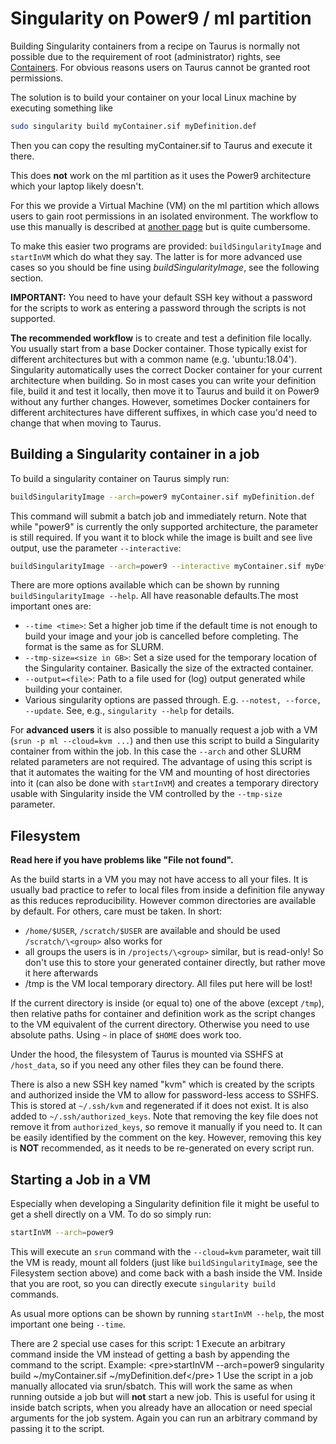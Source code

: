 # Singularity on Power9 / ml partition

Building Singularity containers from a recipe on Taurus is normally not possible due to the
requirement of root (administrator) rights, see [Containers](Containers.md). For obvious reasons
users on Taurus cannot be granted root permissions.

The solution is to build your container on your local Linux machine by executing something like

```Bash
sudo singularity build myContainer.sif myDefinition.def
```

Then you can copy the resulting myContainer.sif to Taurus and execute it there.

This does **not** work on the ml partition as it uses the Power9 architecture which your laptop
likely doesn't.

For this we provide a Virtual Machine (VM) on the ml partition which allows users to gain root
permissions in an isolated environment. The workflow to use this manually is described at
[another page](Cloud.md) but is quite cumbersome.

To make this easier two programs are provided: `buildSingularityImage` and `startInVM` which do what
they say. The latter is for more advanced use cases so you should be fine using
*buildSingularityImage*, see the following section.

**IMPORTANT:** You need to have your default SSH key without a password for the scripts to work as
entering a password through the scripts is not supported.

**The recommended workflow** is to create and test a definition file locally. You usually start from
a base Docker container. Those typically exist for different architectures but with a common name
(e.g.  'ubuntu:18.04'). Singularity automatically uses the correct Docker container for your current
architecture when building. So in most cases you can write your definition file, build it and test
it locally, then move it to Taurus and build it on Power9 without any further changes.  However,
sometimes Docker containers for different architectures have different suffixes, in which case you'd
need to change that when moving to Taurus.

## Building a Singularity container in a job

To build a singularity container on Taurus simply run:

```Bash
buildSingularityImage --arch=power9 myContainer.sif myDefinition.def
```

This command will submit a batch job and immediately return. Note that while "power9" is currently
the only supported architecture, the parameter is still required. If you want it to block while the
image is built and see live output, use the parameter `--interactive`:

```Bash
buildSingularityImage --arch=power9 --interactive myContainer.sif myDefinition.def
```

There are more options available which can be shown by running `buildSingularityImage --help`. All
have reasonable defaults.The most important ones are:

- `--time <time>`: Set a higher job time if the default time is not
  enough to build your image and your job is cancelled before completing. The format is the same
  as for SLURM.
- `--tmp-size=<size in GB>`: Set a size used for the temporary
  location of the Singularity container. Basically the size of the extracted container.
- `--output=<file>`: Path to a file used for (log) output generated
  while building your container.
- Various singularity options are passed through. E.g.
  `--notest, --force, --update`. See, e.g., `singularity --help` for details.

For **advanced users** it is also possible to manually request a job with a VM (`srun -p ml
--cloud=kvm ...`) and then use this script to build a Singularity container from within the job. In
this case the `--arch` and other SLURM related parameters are not required. The advantage of using
this script is that it automates the waiting for the VM and mounting of host directories into it
(can also be done with `startInVM`) and creates a temporary directory usable with Singularity inside
the VM controlled by the `--tmp-size` parameter.

## Filesystem

**Read here if you have problems like "File not found".**

As the build starts in a VM you may not have access to all your files.  It is usually bad practice
to refer to local files from inside a definition file anyway as this reduces reproducibility.
However common directories are available by default. For others, care must be taken. In short:

- `/home/$USER`, `/scratch/$USER` are available and should be used `/scratch/\<group>` also works for
- all groups the users is in `/projects/\<group>` similar, but is read-only! So don't use this to
  store your generated container directly, but rather move it here afterwards
- /tmp is the VM local temporary directory. All files put here will be lost!

If the current directory is inside (or equal to) one of the above (except `/tmp`), then relative paths
for container and definition work as the script changes to the VM equivalent of the current
directory.  Otherwise you need to use absolute paths. Using `~` in place of `$HOME` does work too.

Under the hood, the filesystem of Taurus is mounted via SSHFS at `/host_data`, so if you need any
other files they can be found there.

There is also a new SSH key named "kvm" which is created by the scripts and authorized inside the VM
to allow for password-less access to SSHFS.  This is stored at `~/.ssh/kvm` and regenerated if it
does not exist. It is also added to `~/.ssh/authorized_keys`. Note that removing the key file does
not remove it from `authorized_keys`, so remove it manually if you need to. It can be easily
identified by the comment on the key.  However, removing this key is **NOT** recommended, as it
needs to be re-generated on every script run.

## Starting a Job in a VM

Especially when developing a Singularity definition file it might be useful to get a shell directly
on a VM. To do so simply run:

```Bash
startInVM --arch=power9
```

This will execute an `srun` command with the `--cloud=kvm` parameter, wait till the VM is ready,
mount all folders (just like `buildSingularityImage`, see the Filesystem section above) and come
back with a bash inside the VM. Inside that you are root, so you can directly execute `singularity
build` commands.

As usual more options can be shown by running `startInVM --help`, the most important one being
`--time`.

There are 2 special use cases for this script: 1 Execute an arbitrary command inside the VM instead
of getting a bash by appending the command to the script. Example: \<pre>startInVM --arch=power9
singularity build \~/myContainer.sif \~/myDefinition.def\</pre> 1 Use the script in a job manually
allocated via srun/sbatch. This will work the same as when running outside a job but will **not**
start a new job. This is useful for using it inside batch scripts, when you already have an
allocation or need special arguments for the job system. Again you can run an arbitrary command by
passing it to the script.
